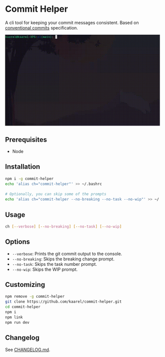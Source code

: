 # Commit Helper

A cli tool for keeping your commit messages consistent. Based on [conventional commits](https://www.conventionalcommits.org/en/v1.0.0/) specification.

![demo](./demo.gif)

## Prerequisites

- Node

## Installation

```bash
npm i -g commit-helper
echo 'alias ch="commit-helper"' >> ~/.bashrc

# Optionally, you can skip some of the prompts
echo 'alias ch="commit-helper --no-breaking --no-task --no-wip"' >> ~/.bashrc
```

## Usage

```bash
ch [--verbose] [--no-breaking] [--no-task] [--no-wip]
```

## Options

- `--verbose`: Prints the git commit output to the console.
- `--no-breaking`: Skips the breaking change prompt.
- `--no-task`: Skips the task number prompt.
- `--no-wip`: Skips the WIP prompt.

## Customizing

```bash
npm remove -g commit-helper
git clone https://github.com/kaarel/commit-helper.git
cd commit-helper
npm i
npm link
npm run dev
```

## Changelog

See [CHANGELOG.md](./CHANGELOG.md).
